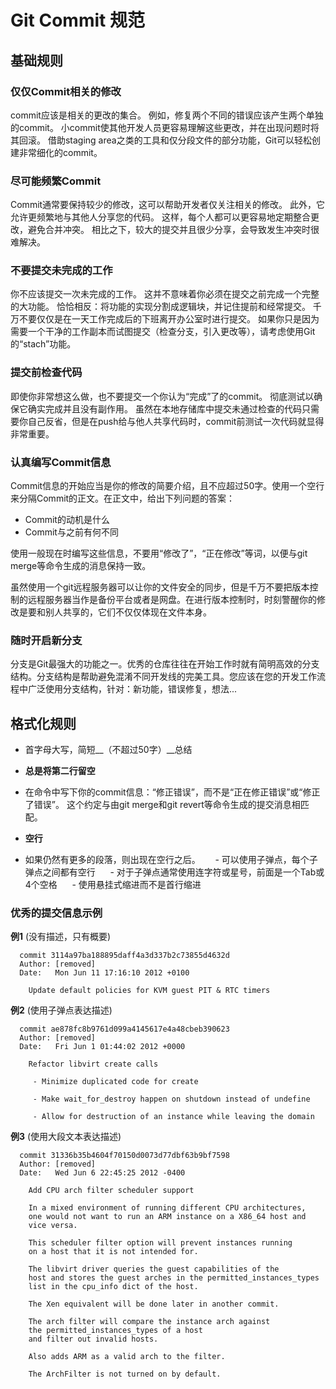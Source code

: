 # Git Commit 规范

## 基础规则

### 仅仅Commit相关的修改

commit应该是相关的更改的集合。 例如，修复两个不同的错误应该产生两个单独的commit。 小commit使其他开发人员更容易理解这些更改，并在出现问题时将其回滚。
借助staging area之类的工具和仅分段文件的部分功能，Git可以轻松创建非常细化的commit。

### 尽可能频繁Commit

Commit通常要保持较少的修改，这可以帮助开发者仅关注相关的修改。 此外，它允许更频繁地与其他人分享您的代码。 这样，每个人都可以更容易地定期整合更改，避免合并冲突。 相比之下，较大的提交并且很少分享，会导致发生冲突时很难解决。

### 不要提交未完成的工作

你不应该提交一次未完成的工作。 这并不意味着你必须在提交之前完成一个完整的大功能。 恰恰相反：将功能的实现分割成逻辑块，并记住提前和经常提交。 千万不要仅仅是在一天工作完成后的下班离开办公室时进行提交。 如果你只是因为需要一个干净的工作副本而试图提交（检查分支，引入更改等），请考虑使用Git的“stach”功能。

### 提交前检查代码

即使你非常想这么做，也不要提交一个你认为“完成”了的commit。 彻底测试以确保它确实完成并且没有副作用。 虽然在本地存储库中提交未通过检查的代码只需要你自己反省，但是在push给与他人共享代码时，commit前测试一次代码就显得非常重要。

### 认真编写Commit信息

Commit信息的开始应当是你的修改的简要介绍，且不应超过50字。使用一个空行来分隔Commit的正文。在正文中，给出下列问题的答案：

* Commit的动机是什么
* Commit与之前有何不同

使用一般现在时编写这些信息，不要用“修改了”，“正在修改”等词，以便与git merge等命令生成的消息保持一致。

虽然使用一个git远程服务器可以让你的文件安全的同步，但是千万不要把版本控制的远程服务器当作是备份平台或者是网盘。在进行版本控制时，时刻警醒你的修改是要和别人共享的，它们不仅仅体现在文件本身。

### 随时开启新分支

分支是Git最强大的功能之一。优秀的仓库往往在开始工作时就有简明高效的分支结构。分支结构是帮助避免混淆不同开发线的完美工具。您应该在您的开发工作流程中广泛使用分支结构，针对：新功能，错误修复，想法...

## 格式化规则

- 首字母大写，简短__（不超过50字）__总结

- __总是将第二行留空__

- 在命令中写下你的commit信息：“修正错误”，而不是“正在修正错误”或“修正了错误”。 这个约定与由git merge和git revert等命令生成的提交消息相匹配。

- __空行__

- 如果仍然有更多的段落，则出现在空行之后。
     - 可以使用子弹点，每个子弹点之间都有空行
     - 对于子弹点通常使用连字符或星号，前面是一个Tab或4个空格
     - 使用悬挂式缩进而不是首行缩进

### 优秀的提交信息示例

__例1__ (没有描述，只有概要)

```
  commit 3114a97ba188895daff4a3d337b2c73855d4632d
  Author: [removed]
  Date:   Mon Jun 11 17:16:10 2012 +0100

    Update default policies for KVM guest PIT & RTC timers
```

__例2__ (使用子弹点表达描述)
```
  commit ae878fc8b9761d099a4145617e4a48cbeb390623
  Author: [removed]
  Date:   Fri Jun 1 01:44:02 2012 +0000

    Refactor libvirt create calls

     - Minimize duplicated code for create

     - Make wait_for_destroy happen on shutdown instead of undefine

     - Allow for destruction of an instance while leaving the domain
```

__例3__ (使用大段文本表达描述)

```
  commit 31336b35b4604f70150d0073d77dbf63b9bf7598
  Author: [removed]
  Date:   Wed Jun 6 22:45:25 2012 -0400

    Add CPU arch filter scheduler support

    In a mixed environment of running different CPU architectures,
    one would not want to run an ARM instance on a X86_64 host and
    vice versa.

    This scheduler filter option will prevent instances running
    on a host that it is not intended for.

    The libvirt driver queries the guest capabilities of the
    host and stores the guest arches in the permitted_instances_types
    list in the cpu_info dict of the host.

    The Xen equivalent will be done later in another commit.

    The arch filter will compare the instance arch against
    the permitted_instances_types of a host
    and filter out invalid hosts.

    Also adds ARM as a valid arch to the filter.

    The ArchFilter is not turned on by default.
```